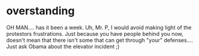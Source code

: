 # overstanding
OH MAN.... has it been a week. Uh, Mr. P, I would avoid making light of the protestors frustrations. Just because you have people behind you now, doesn't mean that there isn't some that can get through "your" defenses.... Just ask Obama about the elevator incident ;)
